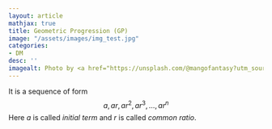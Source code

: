 ```yaml
---
layout: article
mathjax: true
title: Geometric Progression (GP)
image: "/assets/images/img_test.jpg"
categories:
- DM
desc: '' 
imagealt: Photo by <a href="https://unsplash.com/@mangofantasy?utm_source=unsplash&utm_medium=referral&utm_content=creditCopyText">Tim Johnson</a> on <a href="https://unsplash.com/s/photos/logic?utm_source=unsplash&utm_medium=referral&utm_content=creditCopyText">Unsplash</a>
---
```


It is a sequence of form
$$a, ar, ar^2, ar^3, \dots, ar^n$$
Here $a$ is called *initial term* and $r$ is called *common ratio*.